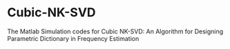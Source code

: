# Cubic-NK-SVD
The Matlab Simulation codes for Cubic NK-SVD: An Algorithm for Designing Parametric Dictionary in Frequency Estimation
